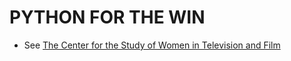 
# PYTHON FOR THE WIN

* See [The Center for the Study of Women in Television and Film](http://womenintvfilm.sdsu.edu)
